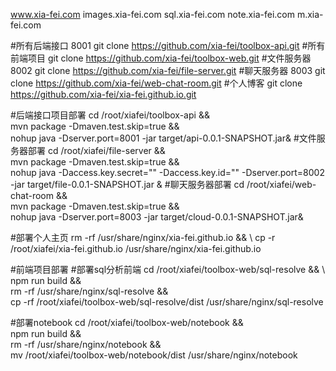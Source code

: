 www.xia-fei.com
images.xia-fei.com
sql.xia-fei.com
note.xia-fei.com
m.xia-fei.com

#所有后端接口 8001
git clone https://github.com/xia-fei/toolbox-api.git
#所有前端项目
git clone https://github.com/xia-fei/toolbox-web.git
#文件服务器 8002
git clone https://github.com/xia-fei/file-server.git
#聊天服务器 8003
git clone https://github.com/xia-fei/web-chat-room.git
#个人博客
git clone https://github.com/xia-fei/xia-fei.github.io.git

#后端接口项目部署
cd /root/xiafei/toolbox-api && \
mvn package -Dmaven.test.skip=true && \
nohup java -Dserver.port=8001 -jar target/api-0.0.1-SNAPSHOT.jar&
#文件服务器部署
cd /root/xiafei/file-server &&\
mvn package -Dmaven.test.skip=true && \
nohup java -Daccess.key.secret="" -Daccess.key.id="" -Dserver.port=8002 -jar target/file-0.0.1-SNAPSHOT.jar &
#聊天服务器部署
cd /root/xiafei/web-chat-room && \
mvn package -Dmaven.test.skip=true && \
nohup java -Dserver.port=8003 -jar target/cloud-0.0.1-SNAPSHOT.jar&


#部署个人主页
rm -rf /usr/share/nginx/xia-fei.github.io && \ 
cp -r /root/xiafei/xia-fei.github.io /usr/share/nginx/xia-fei.github.io

#前端项目部署
#部署sql分析前端
cd /root/xiafei/toolbox-web/sql-resolve && \ 
npm run build && \
rm -rf /usr/share/nginx/sql-resolve && \
cp -rf /root/xiafei/toolbox-web/sql-resolve/dist /usr/share/nginx/sql-resolve

#部署notebook
cd /root/xiafei/toolbox-web/notebook && \
npm run build && \
rm -rf /usr/share/nginx/notebook && \
mv /root/xiafei/toolbox-web/notebook/dist /usr/share/nginx/notebook
